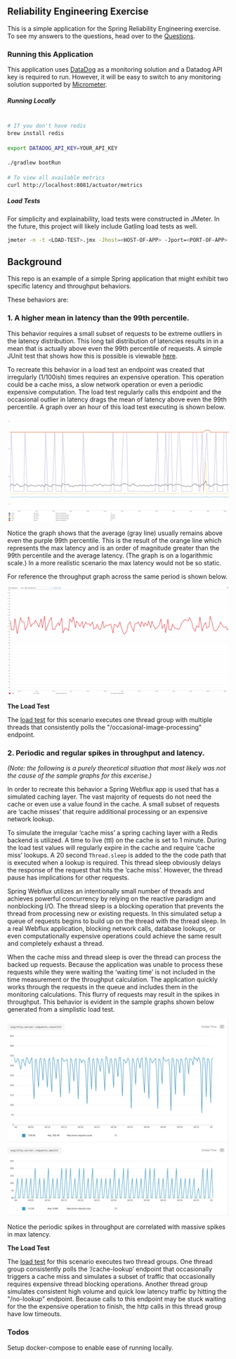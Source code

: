 ## Reliability Engineering Exercise

This is a simple application for the Spring Reliability Engineering exercise. To see my answers to the questions, head over to the [Questions](/Questions.md).


### Running this Application

This application uses [DataDog](https://www.datadoghq.com/) as a monitoring solution and a Datadog API key is required to run. However, it will be easy to switch to any monitoring solution supported by [Micrometer](https://micrometer.io/docs).

##### Running Locally
```bash

# If you don't have redis
brew install redis

export DATADOG_API_KEY=YOUR_API_KEY

./gradlew bootRun

# To view all available metrics
curl http://localhost:8081/actuator/metrics
```

##### Load Tests

For simplicity and explainability, load tests were constructed in JMeter. In the future, this project will likely include Gatling load tests as well.  

```bash
jmeter -n -t <LOAD-TEST>.jmx -Jhost=<HOST-OF-APP> -Jport=<PORT-OF-APP>
```

## Background

This repo is an example of a simple Spring application that might exhibit two specific latency and throughput behaviors.

These behaviors are:

### 1. A higher mean in latency than the 99th percentile.

This behavior requires a small subset of requests to be extreme outliers in the latency distribution. This long tail distribution of latencies results in in a mean that is actually above even the 99th percentile of requests. A simple JUnit test that shows how this is possible is viewable [here](https://github.com/matthewmcnew/Reliability-Engineering-Exercise/blob/master/src/test/java/com/mattcnew/reliability/LatencyDistribution.java).

To recreate this behavior in a load test an endpoint was created that irregularly (1/100ish) times requires an expensive operation. This operation could be a cache miss, a slow network operation or even a periodic expensive computation. The load test regularly calls this endpoint and the occasional outlier in latency drags the mean of latency above even the 99th percentile. A graph over an hour of this load test executing is shown below.    

![Mean Above 99](images/meanabove99.png)

Notice the graph shows that the average (gray line) usually remains above even the purple 99th percentile. This is the result of the orange line which represents the max latency and is an order of magnitude greater than the 99th percentile and the average latency. (The graph is on a logarithmic scale.) In a more realistic scenario the max latency would not be so static.

For reference the throughput graph across the same period is shown below.

![Throughput](images/throughput.png)

**The Load Test**

The [load test](MeanAbove99.jmx) for this scenario executes one thread group with multiple threads that consistently polls the "/occasional-image-processing" endpoint. 

### 2. Periodic and regular spikes in throughput and latency.

*(Note: the following is a purely theoretical situation that most likely was not the cause of the sample graphs for this excerise.)*  

In order to recreate this behavior a Spring Webflux app is used that has a simulated caching layer. The vast majority of requests do not need the cache or even use a value found in the cache. A small subset of requests are ‘cache misses’ that require additional processing or an expensive network lookup.

To simulate the irregular ‘cache miss’ a spring caching layer with a Redis backend is utilized. A time to live (ttl) on the cache is set to 1 minute. During the load test values will regularly expire in the cache and require ‘cache miss’ lookups. A 20 second `Thread.sleep` is added to the the code path that is executed when a lookup is required. This thread sleep obviously delays the response of the request that hits the ‘cache miss’. However, the thread pause has implications for other requests.

Spring Webflux utilizes an intentionally small number of threads and achieves powerful concurrency by relying on the reactive paradigm and nonblocking I/O. The thread sleep is a blocking operation that prevents the thread from processing new or existing requests. In this simulated setup a queue of requests begins to build up on the thread with the thread sleep. In a real Webflux application, blocking network calls, database lookups, or even computationally expensive operations could achieve the same result and completely exhaust a thread.

When the cache miss and thread sleep is over the thread can process the backed up requests. Because the application was unable to process these requests while they were waiting the ‘waiting time’ is not included in the time measurement or the throughput calculation. The application quickly works through the requests in the queue and includes them in the monitoring calculations. This flurry of requests may result in the spikes in throughput. This behavior is evident in the sample graphs shown below generated from a simplistic load test. 

![Spikes In Throughput](images/throughputspikes.png)

Notice the periodic spikes in throughput are correlated with massive spikes in max latency. 

**The Load Test**

The [load test](SpikesInThroughput.jmx) for this scenario executes two thread groups. One thread group consistently polls the ‘/cache-lookup’ endpoint that occasionally triggers a cache miss and simulates a subset of traffic that occasionally requires expensive thread blocking operations. Another thread group simulates consistent high volume and quick low latency traffic by hitting the "/no-lookup" endpoint. Because calls to this endpoint may be stuck waiting for the the expensive operation to finish, the http calls in this thread group have low timeouts.  

### Todos

Setup docker-compose to enable ease of running locally.
